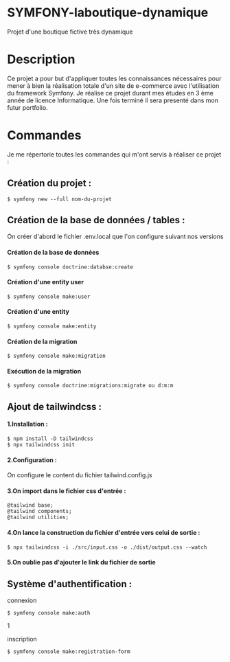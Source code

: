 # SYMFONY-laboutique-dynamique
Projet d'une boutique fictive très dynamique

# Description

Ce projet a pour but d'appliquer toutes les connaissances nécessaires
pour mener à bien la réalisation totale d'un site de e-commerce avec l'utilisation du framework Symfony.
Je réalise ce projet durant mes études en 3 ème année de licence Informatique.
Une fois terminé il sera presenté dans mon futur portfolio.

# Commandes

Je me répertorie toutes les commandes qui m'ont servis à réaliser ce projet :

## Création du projet :
```
$ symfony new --full nom-du-projet
```

## Création de la base de données / tables :

On créer d'abord le fichier .env.local que l'on configure suivant nos versions

#### Création de la base de données
```
$ symfony console doctrine:databse:create
```
#### Création d'une entity user 
```
$ symfony console make:user
```
#### Création d'une entity
```
$ symfony console make:entity
```
#### Création de la migration
```
$ symfony console make:migration
```
#### Exécution de la migration
```
$ symfony console doctrine:migrations:migrate ou d:m:m
```

## Ajout de tailwindcss :

#### 1.Installation :
```
$ npm install -D tailwindcss
$ npx tailwindcss init
```
#### 2.Configuration :
On configure le content du fichier tailwind.config.js
#### 3.On import dans le fichier css d'entrée :
```
@tailwind base;
@tailwind components;
@tailwind utilities;
```
#### 4.On lance la construction du fichier d'entrée vers celui de sortie :
```
$ npx tailwindcss -i ./src/input.css -o ./dist/output.css --watch
```
#### 5.On oublie pas d'ajouter le link du fichier de sortie

## Système d'authentification :

connexion
```
$ symfony console make:auth
```
1

inscription
```
$ symfony console make:registration-form
```




